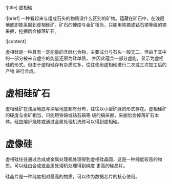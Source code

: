 ![title]
虚相硅

![brief]
一种看起来与组成石头的物质没什么区别的矿物。蕴藏在矿石中，在浅层地底即能采掘到虚相硅矿。矿石的硬度与金矿相当，只能用铁镐或钻石镐等级的镐采掘，挖掘后会掉落矿石。

![content]

虚相硅是一种具有一定能量的含硅化合物，主要成分与石头一般无二，但由于其中的一部分被来自虚空的能量还原为硅单质，
并因此蕴含一部分虚能，显示为虚相硅的形式。但由于虚相硅存有杂质过多，往往使用虚相硅进行二次或三次加工后的产物
进行合成。

# 虚相硅矿石

虚相硅矿在浅层地底与深层地底都有分布，往往以小型矿脉的形式存在。虚相硅矿的硬度与金矿相当，只能用铁镐或钻石镐等
级的搞采掘，采掘后会掉落矿石本体。经由熔炉烧炼或通过金属处理机洗练可以得到虚相硅。

# 虚像硅

虚相硅往往通过合成或金属处理机处理得到虚相硅晶圆，这是一种纯度较高的物质。可以经由合成或金属处理机处理得到纯度
更高的硅晶片。

硅晶片是一种纯度相对最高的物质，可以作为数据芯片的核心使用。